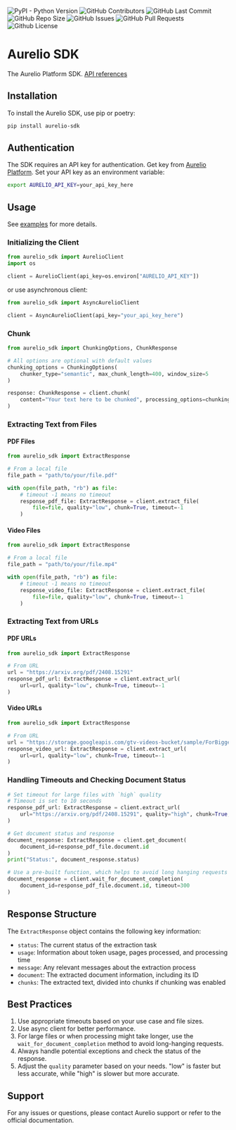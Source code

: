 
<p>
<img alt="PyPI - Python Version" src="https://img.shields.io/pypi/pyversions/aurelio-sdk?logo=python&logoColor=gold" />
<img alt="GitHub Contributors" src="https://img.shields.io/github/contributors/aurelio-labs/aurelio-sdk" />
<img alt="GitHub Last Commit" src="https://img.shields.io/github/last-commit/aurelio-labs/aurelio-sdk" />
<img alt="GitHub Repo Size" src="https://img.shields.io/github/repo-size/aurelio-labs/aurelio-sdk" />
<img alt="GitHub Issues" src="https://img.shields.io/github/issues/aurelio-labs/aurelio-sdk" />
<img alt="GitHub Pull Requests" src="https://img.shields.io/github/issues-pr/aurelio-labs/aurelio-sdk" />
<img alt="Github License" src="https://img.shields.io/badge/License-MIT-yellow.svg" />
</p>

# Aurelio SDK

The Aurelio Platform SDK. [API references](https://api.aurelio.ai/saturn)

## Installation

To install the Aurelio SDK, use pip or poetry:

```bash
pip install aurelio-sdk
```

## Authentication

The SDK requires an API key for authentication.
Get key from [Aurelio Platform](https://platform.aurelio.ai).
Set your API key as an environment variable:

```bash
export AURELIO_API_KEY=your_api_key_here
```

## Usage

See [examples](./examples) for more details.

### Initializing the Client

```python
from aurelio_sdk import AurelioClient
import os

client = AurelioClient(api_key=os.environ["AURELIO_API_KEY"])
```

or use asynchronous client:

```python
from aurelio_sdk import AsyncAurelioClient

client = AsyncAurelioClient(api_key="your_api_key_here")
```

### Chunk

```python
from aurelio_sdk import ChunkingOptions, ChunkResponse

# All options are optional with default values
chunking_options = ChunkingOptions(
    chunker_type="semantic", max_chunk_length=400, window_size=5
)

response: ChunkResponse = client.chunk(
    content="Your text here to be chunked", processing_options=chunking_options
)
```

### Extracting Text from Files

#### PDF Files

```python
from aurelio_sdk import ExtractResponse

# From a local file
file_path = "path/to/your/file.pdf"

with open(file_path, "rb") as file:
    # timeout -1 means no timeout
    response_pdf_file: ExtractResponse = client.extract_file(
        file=file, quality="low", chunk=True, timeout=-1
    )
```

#### Video Files

```python
from aurelio_sdk import ExtractResponse

# From a local file
file_path = "path/to/your/file.mp4"

with open(file_path, "rb") as file:
    # timeout -1 means no timeout
    response_video_file: ExtractResponse = client.extract_file(
        file=file, quality="low", chunk=True, timeout=-1
    )
```

### Extracting Text from URLs

#### PDF URLs

```python
from aurelio_sdk import ExtractResponse

# From URL
url = "https://arxiv.org/pdf/2408.15291"
response_pdf_url: ExtractResponse = client.extract_url(
    url=url, quality="low", chunk=True, timeout=-1
)
```

#### Video URLs

```python
from aurelio_sdk import ExtractResponse

# From URL
url = "https://storage.googleapis.com/gtv-videos-bucket/sample/ForBiggerMeltdowns.mp4"
response_video_url: ExtractResponse = client.extract_url(
    url=url, quality="low", chunk=True, timeout=-1
)
```

### Handling Timeouts and Checking Document Status

```python
# Set timeout for large files with `high` quality
# Timeout is set to 10 seconds
response_pdf_url: ExtractResponse = client.extract_url(
    url="https://arxiv.org/pdf/2408.15291", quality="high", chunk=True, timeout=10
)

# Get document status and response
document_response: ExtractResponse = client.get_document(
    document_id=response_pdf_file.document.id
)
print("Status:", document_response.status)

# Use a pre-built function, which helps to avoid long hanging requests (Recommended)
document_response = client.wait_for_document_completion(
    document_id=response_pdf_file.document.id, timeout=300
)
```

## Response Structure

The `ExtractResponse` object contains the following key information:

- `status`: The current status of the extraction task
- `usage`: Information about token usage, pages processed, and processing time
- `message`: Any relevant messages about the extraction process
- `document`: The extracted document information, including its ID
- `chunks`: The extracted text, divided into chunks if chunking was enabled

## Best Practices

1. Use appropriate timeouts based on your use case and file sizes.
2. Use async client for better performance.
3. For large files or when processing might take longer, use the `wait_for_document_completion` method to avoid long-hanging requests.
4. Always handle potential exceptions and check the status of the response.
5. Adjust the `quality` parameter based on your needs. "low" is faster but less accurate, while "high" is slower but more accurate.

## Support

For any issues or questions, please contact Aurelio support or refer to the official documentation.
